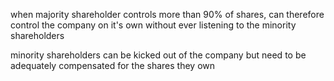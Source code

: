 when majority shareholder controls more than 90% of shares, can therefore control the company on it's own without ever listening to the minority shareholders

minority shareholders can be kicked out of the company but need to be adequately compensated for the shares they own 